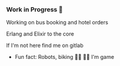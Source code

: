 ### Work in Progress 🚧

Working on bus booking and hotel orders 

Erlang and Elixir to the core 

If I'm not here find me on gitlab 

 * Fun fact: Robots, biking 🚴🏽‍  🏊🏽‍ I'm game 
 
<!--
**WanjikuMac/WanjikuMac** is a ✨ _special_ ✨ repository because its `README.md` (this file) appears on your GitHub profile.

Here are some ideas to get you started:

- 🔭 I’m currently working on ...
- 🌱 I’m currently learning ...
- 👯 I’m looking to collaborate on ...
- 🤔 I’m looking for help with ...
- 💬 Ask me about ...
- 📫 How to reach me: ...
- 😄 Pronouns: ...
- ⚡ Fun fact: ...
-->
